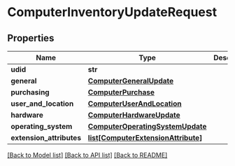 # ComputerInventoryUpdateRequest

## Properties
Name | Type | Description | Notes
------------ | ------------- | ------------- | -------------
**udid** | **str** |  | [optional] 
**general** | [**ComputerGeneralUpdate**](ComputerGeneralUpdate.md) |  | [optional] 
**purchasing** | [**ComputerPurchase**](ComputerPurchase.md) |  | [optional] 
**user_and_location** | [**ComputerUserAndLocation**](ComputerUserAndLocation.md) |  | [optional] 
**hardware** | [**ComputerHardwareUpdate**](ComputerHardwareUpdate.md) |  | [optional] 
**operating_system** | [**ComputerOperatingSystemUpdate**](ComputerOperatingSystemUpdate.md) |  | [optional] 
**extension_attributes** | [**list[ComputerExtensionAttribute]**](ComputerExtensionAttribute.md) |  | [optional] 

[[Back to Model list]](../README.md#documentation-for-models) [[Back to API list]](../README.md#documentation-for-api-endpoints) [[Back to README]](../README.md)


